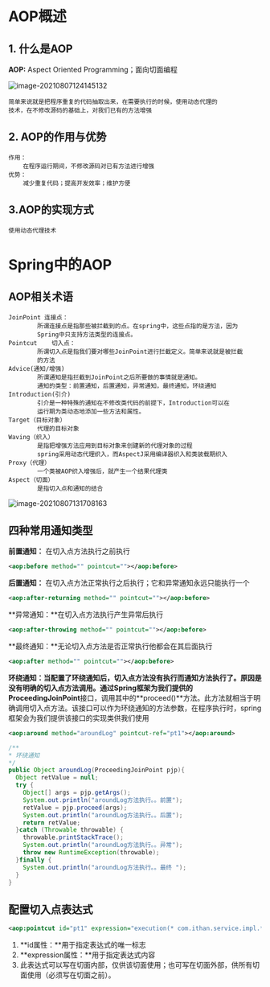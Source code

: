 # AOP概述

##  1. 什么是AOP

**AOP:** Aspect Oriented Programming；面向切面编程

![image-20210807124145132](E:\LearnNote\SSM\Spring\Readme.assets\image-20210807124145132.png)

```
简单来说就是把程序重复的代码抽取出来，在需要执行的时候，使用动态代理的
技术，在不修改源码的基础上，对我们已有的方法增强
```

## 2. AOP的作用与优势

```
作用：
	在程序运行期间，不修改源码对已有方法进行增强
优势：
	减少重复代码；提高开发效率；维护方便
```

## 3.AOP的实现方式

```
使用动态代理技术
```

# Spring中的AOP

## AOP相关术语

```
JoinPoint 连接点：
		所谓连接点是指那些被拦截到的点。在spring中，这些点指的是方法，因为
		Spring中只支持方法类型的连接点。
Pointcut	切入点：
		所谓切入点是指我们要对哪些JoinPoint进行拦截定义。简单来说就是被拦截
		的方法
Advice(通知/增强)
		所谓通知是指拦截到JoinPoint之后所要做的事情就是通知。
		通知的类型：前置通知，后置通知，异常通知，最终通知，环绕通知
Introduction(引介)
		引介是一种特殊的通知在不修改类代码的前提下，Introduction可以在
		运行期为类动态地添加一些方法和属性。
Target（目标对象）
		代理的目标对象
Waving（织入）
		是指把增强方法应用到目标对象来创建新的代理对象的过程
		spring采用动态代理织入，而AspectJ采用编译器织入和类装载期织入
Proxy（代理）
		一个类被AOP织入增强后，就产生一个结果代理类
Aspect（切面）
		是指切入点和通知的结合
```

![image-20210807131708163](E:\LearnNote\SSM\Spring\Readme.assets\image-20210807131708163.png)

## 四种常用通知类型

**前置通知：** 在切入点方法执行之前执行

```xml
<aop:before method="" pointcut=""></aop:before>
```

**后置通知：** 在切入点方法正常执行之后执行；它和异常通知永远只能执行一个

```xml
<aop:after-returning method="" pointcut=""></aop:before>
```

**异常通知：**在切入点方法执行产生异常后执行

```xml
<aop:after-throwing method="" pointcut=""></aop:before>
```

**最终通知：**无论切入点方法是否正常执行他都会在其后面执行

```xml
<aop:after method="" pointcut=""></aop:before>
```

**环绕通知：**当配置了环绕通知后，切入点方法没有执行而通知方法执行了。原因是没有明确的切入点方法调用。通过Spring框架为我们提供的**ProceedingJoinPoint**接口，调用其中的**proceed()**方法。此方法就相当于明确调用切入点方法。该接口可以作为环绕通知的方法参数，在程序执行时，spring框架会为我们提供该接口的实现类供我们使用

```xml
<aop:around method="aroundLog" pointcut-ref="pt1"></aop:around>
```



```java
/**
* 环绕通知
*/
public Object aroundLog(ProceedingJoinPoint pjp){
  Object retValue = null;
  try {
    Object[] args = pjp.getArgs();
    System.out.println("aroundLog方法执行。。前置");
    retValue = pjp.proceed(args);
    System.out.println("aroundLog方法执行。。后置");
    return retValue;
  }catch (Throwable throwable) {
    throwable.printStackTrace();
    System.out.println("aroundLog方法执行。。异常");
    throw new RuntimeException(throwable);
  }finally {
    System.out.println("aroundLog方法执行。。最终 ");
  }
}
```



## 配置切入点表达式

```xml
<aop:pointcut id="pt1" expression="execution(* com.ithan.service.impl.*.*(..))"></aop:pointcut>
```

1.  **id属性：**用于指定表达式的唯一标志
2.  **expression属性：**用于指定表达式内容
3.  此表达式可以写在切面内部，仅供该切面使用；也可写在切面外部，供所有切面使用（必须写在切面之前）。

